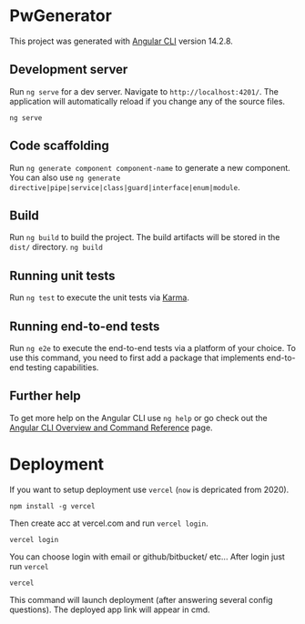 # PwGenerator

This project was generated with [Angular CLI](https://github.com/angular/angular-cli) version 14.2.8.

## Development server

Run `ng serve` for a dev server. Navigate to `http://localhost:4201/`. The application will automatically reload if you change any of the source files.
```
ng serve
```
## Code scaffolding

Run `ng generate component component-name` to generate a new component. You can also use `ng generate directive|pipe|service|class|guard|interface|enum|module`.

## Build

Run `ng build` to build the project. The build artifacts will be stored in the `dist/` directory.
```ng build```
## Running unit tests

Run `ng test` to execute the unit tests via [Karma](https://karma-runner.github.io).

## Running end-to-end tests

Run `ng e2e` to execute the end-to-end tests via a platform of your choice. To use this command, you need to first add a package that implements end-to-end testing capabilities.

## Further help

To get more help on the Angular CLI use `ng help` or go check out the [Angular CLI Overview and Command Reference](https://angular.io/cli) page.

# Deployment
If you want to setup deployment use `vercel` (`now` is depricated from 2020).
```
npm install -g vercel
```
Then create acc at vercel.com and run `vercel login`.
```
vercel login
```
You can choose login with email or github/bitbucket/ etc...
After login just run `vercel`
```
vercel
```
This command will launch deployment (after answering several config questions).
The deployed app link will appear in cmd.
